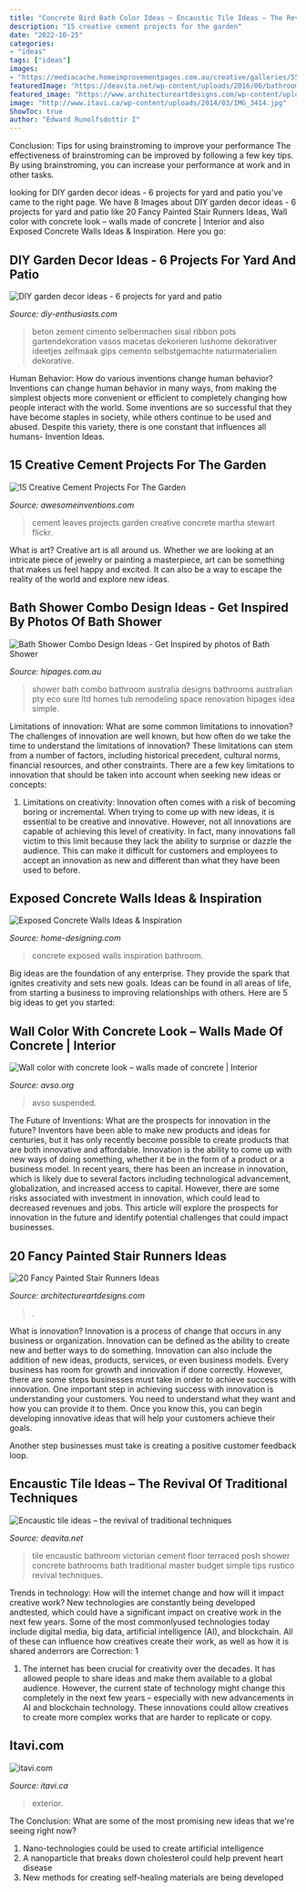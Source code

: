 ```yaml
---
title: "Concrete Bird Bath Color Ideas ~ Encaustic Tile Ideas – The Revival Of Traditional Techniques"
description: "15 creative cement projects for the garden"
date: "2022-10-25"
categories:
- "ideas"
tags: ["ideas"]
images:
- "https://mediacache.homeimprovementpages.com.au/creative/galleries/550001_555000/552269/557x418/287843.jpg"
featuredImage: "https://deavita.net/wp-content/uploads/2016/06/bathroom-design-floor-wall-tile-ideas-encaustic-tile-vintage-bathtub-skylight.jpg"
featured_image: "https://www.architectureartdesigns.com/wp-content/uploads/2013/09/1822.jpg"
image: "http://www.itavi.ca/wp-content/uploads/2014/03/IMG_3414.jpg"
ShowToc: true
author: "Edward Runolfsdottir I"
---
```



Conclusion: Tips for using brainstroming to improve your performance
The effectiveness of brainstroming can be improved by following a few key tips. By using brainstroming, you can increase your performance at work and in other tasks.

	

		
looking for DIY garden decor ideas - 6 projects for yard and patio you've came to the right page. We have 8 Images about DIY garden decor ideas - 6 projects for yard and patio like 20 Fancy Painted Stair Runners Ideas, Wall color with concrete look – walls made of concrete | Interior and also Exposed Concrete Walls Ideas &amp; Inspiration. Here you go:
		
    
## DIY Garden Decor Ideas - 6 Projects For Yard And Patio

<img loading=lazy src="https://diy-enthusiasts.com/wp-content/uploads/2016/04/diy-garden-projects-concrete-pouch-bag-sisal-ribbon.jpg" onerror="this.onerror=null;this.src='https://tse3.mm.bing.net/th?id=OIP.i2z9acxAQOfK0ivRz19-iwHaJ4&amp;pid=15.1';" alt="DIY garden decor ideas - 6 projects for yard and patio">

_Source: diy-enthusiasts.com_

>beton zement cimento selbermachen sisal ribbon pots gartendekoration vasos macetas dekorieren lushome dekorativer ideetjes zelfmaak gips cemento selbstgemachte naturmaterialien dekorative. 

	

Human Behavior: How do various inventions change human behavior?
Inventions can change human behavior in many ways, from making the simplest objects more convenient or efficient to completely changing how people interact with the world. Some inventions are so successful that they have become staples in society, while others continue to be used and abused. Despite this variety, there is one constant that influences all humans- Invention Ideas.

    
## 15 Creative Cement Projects For The Garden

<img loading=lazy src="http://www.awesomeinventions.com/wp-content/uploads/2014/12/cement-leaves.jpg" onerror="this.onerror=null;this.src='https://tse1.mm.bing.net/th?id=OIP.8sxj5kU_iUAvpC1ltEsWjQHaKN&amp;pid=15.1';" alt="15 Creative Cement Projects For The Garden">

_Source: awesomeinventions.com_

>cement leaves projects garden creative concrete martha stewart flickr. 

	

What is art?
Creative art is all around us. Whether we are looking at an intricate piece of jewelry or painting a masterpiece, art can be something that makes us feel happy and excited. It can also be a way to escape the reality of the world and explore new ideas.

    
## Bath Shower Combo Design Ideas - Get Inspired By Photos Of Bath Shower

<img loading=lazy src="https://mediacache.homeimprovementpages.com.au/creative/galleries/550001_555000/552269/557x418/287843.jpg" onerror="this.onerror=null;this.src='https://tse4.mm.bing.net/th?id=OIP.bc3E56vml-2JZIrMFhZozQHaE6&amp;pid=15.1';" alt="Bath Shower Combo Design Ideas - Get Inspired by photos of Bath Shower">

_Source: hipages.com.au_

>shower bath combo bathroom australia designs bathrooms australian pty eco sure ltd homes tub remodeling space renovation hipages idea simple. 

	

Limitations of innovation: What are some common limitations to innovation?
The challenges of innovation are well known, but how often do we take the time to understand the limitations of innovation? These limitations can stem from a number of factors, including historical precedent, cultural norms, financial resources, and other constraints.
There are a few key limitations to innovation that should be taken into account when seeking new ideas or concepts:

1. Limitations on creativity: Innovation often comes with a risk of becoming boring or incremental. When trying to come up with new ideas, it is essential to be creative and innovative. However, not all innovations are capable of achieving this level of creativity. In fact, many innovations fall victim to this limit because they lack the ability to surprise or dazzle the audience. This can make it difficult for customers and employees to accept an innovation as new and different than what they have been used to before.


    
## Exposed Concrete Walls Ideas &amp; Inspiration

<img loading=lazy src="http://cdn.home-designing.com/wp-content/uploads/2016/01/luxurious-concrete-bathroom.jpg" onerror="this.onerror=null;this.src='https://tse2.mm.bing.net/th?id=OIP.9IVMO5z-SC_rkE6MwL3Q9gHaFZ&amp;pid=15.1';" alt="Exposed Concrete Walls Ideas &amp; Inspiration">

_Source: home-designing.com_

>concrete exposed walls inspiration bathroom. 

	

Big ideas are the foundation of any enterprise. They provide the spark that ignites creativity and sets new goals. Ideas can be found in all areas of life, from starting a business to improving relationships with others. Here are 5 big ideas to get you started:

    
## Wall Color With Concrete Look – Walls Made Of Concrete | Interior

<img loading=lazy src="https://www.avso.org/wp-content/uploads/files/2/1/0/wall-color-with-concrete-look-walls-made-of-concrete-12-210.jpg" onerror="this.onerror=null;this.src='https://tse2.mm.bing.net/th?id=OIP.M53DUe0SgZUYxSRtQOZt6wHaFe&amp;pid=15.1';" alt="Wall color with concrete look – walls made of concrete | Interior">

_Source: avso.org_

>avso suspended. 

	

The Future of Inventions: What are the prospects for innovation in the future?
Inventors have been able to make new products and ideas for centuries, but it has only recently become possible to create products that are both innovative and affordable. Innovation is the ability to come up with new ways of doing something, whether it be in the form of a product or a business model. In recent years, there has been an increase in innovation, which is likely due to several factors including technological advancement, globalization, and increased access to capital. However, there are some risks associated with investment in innovation, which could lead to decreased revenues and jobs. This article will explore the prospects for innovation in the future and identify potential challenges that could impact businesses.

    
## 20 Fancy Painted Stair Runners Ideas

<img loading=lazy src="https://www.architectureartdesigns.com/wp-content/uploads/2013/09/1822.jpg" onerror="this.onerror=null;this.src='https://tse1.mm.bing.net/th?id=OIP.WVWkeZrK47erMzbwracHwgHaLH&amp;pid=15.1';" alt="20 Fancy Painted Stair Runners Ideas">

_Source: architectureartdesigns.com_

>. 

	

What is innovation?
Innovation is a process of change that occurs in any business or organization. Innovation can be defined as the ability to create new and better ways to do something. Innovation can also include the addition of new ideas, products, services, or even business models. Every business has room for growth and innovation if done correctly. However, there are some steps businesses must take in order to achieve success with innovation.
One important step in achieving success with innovation is understanding your customers. You need to understand what they want and how you can provide it to them. Once you know this, you can begin developing innovative ideas that will help your customers achieve their goals.

Another step businesses must take is creating a positive customer feedback loop.

    
## Encaustic Tile Ideas – The Revival Of Traditional Techniques

<img loading=lazy src="https://deavita.net/wp-content/uploads/2016/06/bathroom-design-floor-wall-tile-ideas-encaustic-tile-vintage-bathtub-skylight.jpg" onerror="this.onerror=null;this.src='https://tse4.mm.bing.net/th?id=OIP.Tl6NvQ5KTWgqSMlD3tPblAHaKN&amp;pid=15.1';" alt="Encaustic tile ideas – the revival of traditional techniques">

_Source: deavita.net_

>tile encaustic bathroom victorian cement floor terraced posh shower concrete bathrooms bath traditional master budget simple tips rustico revival techniques. 

	

Trends in technology: How will the internet change and how will it impact creative work?
New technologies are constantly being developed andtested, which could have a significant impact on creative work in the next few years. Some of the most commonlyused technologies today include digital media, big data, artificial intelligence (AI), and blockchain. All of these can influence how creatives create their work, as well as how it is shared anderrors are Correction: 1
1) The internet has been crucial for creativity over the decades. It has allowed people to share ideas and make them available to a global audience. However, the current state of technology might change this completely in the next few years – especially with new advancements in AI and blockchain technology. These innovations could allow creatives to create more complex works that are harder to replicate or copy.

    
## Itavi.com

<img loading=lazy src="http://www.itavi.ca/wp-content/uploads/2014/03/IMG_3414.jpg" onerror="this.onerror=null;this.src='https://tse1.mm.bing.net/th?id=OIP.i37fdWa4K_grcK8sQVELfgAAAA&amp;pid=15.1';" alt="itavi.com">

_Source: itavi.ca_

>exterior. 

	

The Conclusion: What are some of the most promising new ideas that we're seeing right now?
1. Nano-technologies could be used to create artificial intelligence
2. A nanoparticle that breaks down cholesterol could help prevent heart disease
3. New methods for creating self-healing materials are being developed

